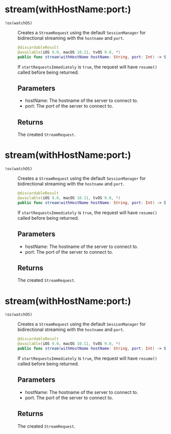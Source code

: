 # stream(withHostName:port:)

<dl>
<dt><code>!os(watchOS)</code></dt>
<dd>

Creates a `StreamRequest` using the default `SessionManager` for bidirectional streaming with the `hostname`
and `port`.

``` swift
@discardableResult
@available(iOS 9.0, macOS 10.11, tvOS 9.0, *)
public func stream(withHostName hostName: String, port: Int) -> StreamRequest 
```

If `startRequestsImmediately` is `true`, the request will have `resume()` called before being returned.

## Parameters

  - hostName: The hostname of the server to connect to.
  - port: The port of the server to connect to.

## Returns

The created `StreamRequest`.

</dd>
</dl>

# stream(withHostName:port:)

<dl>
<dt><code>!os(watchOS)</code></dt>
<dd>

Creates a `StreamRequest` using the default `SessionManager` for bidirectional streaming with the `hostname`
and `port`.

``` swift
@discardableResult
@available(iOS 9.0, macOS 10.11, tvOS 9.0, *)
public func stream(withHostName hostName: String, port: Int) -> StreamRequest 
```

If `startRequestsImmediately` is `true`, the request will have `resume()` called before being returned.

## Parameters

  - hostName: The hostname of the server to connect to.
  - port: The port of the server to connect to.

## Returns

The created `StreamRequest`.

</dd>
</dl>

# stream(withHostName:port:)

<dl>
<dt><code>!os(watchOS)</code></dt>
<dd>

Creates a `StreamRequest` using the default `SessionManager` for bidirectional streaming with the `hostname`
and `port`.

``` swift
@discardableResult
@available(iOS 9.0, macOS 10.11, tvOS 9.0, *)
public func stream(withHostName hostName: String, port: Int) -> StreamRequest 
```

If `startRequestsImmediately` is `true`, the request will have `resume()` called before being returned.

## Parameters

  - hostName: The hostname of the server to connect to.
  - port: The port of the server to connect to.

## Returns

The created `StreamRequest`.

</dd>
</dl>
